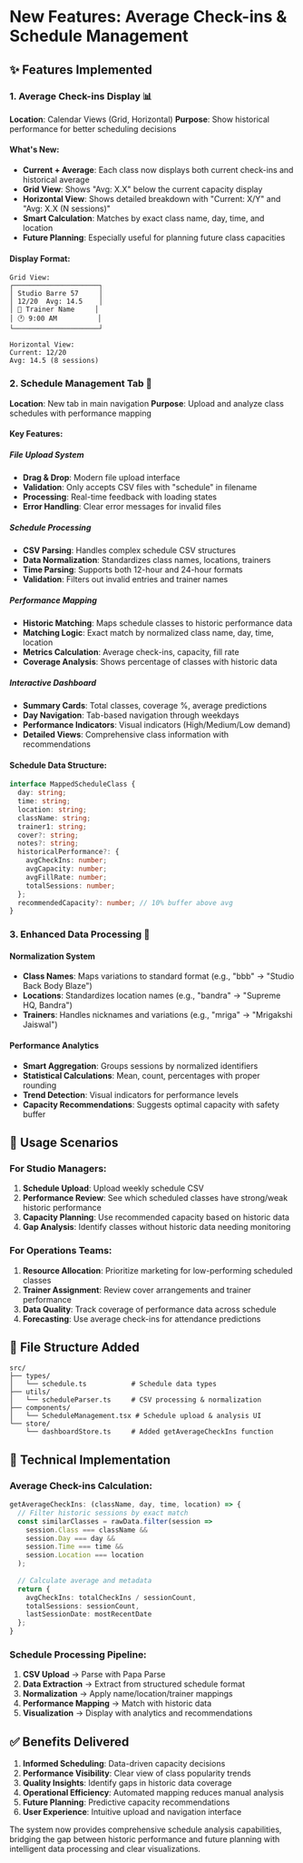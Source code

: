 # New Features: Average Check-ins & Schedule Management

## ✨ Features Implemented

### 1. **Average Check-ins Display** 📊

**Location**: Calendar Views (Grid, Horizontal)
**Purpose**: Show historical performance for better scheduling decisions

#### What's New:
- **Current + Average**: Each class now displays both current check-ins and historical average
- **Grid View**: Shows "Avg: X.X" below the current capacity display
- **Horizontal View**: Shows detailed breakdown with "Current: X/Y" and "Avg: X.X (N sessions)"
- **Smart Calculation**: Matches by exact class name, day, time, and location
- **Future Planning**: Especially useful for planning future class capacities

#### Display Format:
```
Grid View:
┌─────────────────────┐
│ Studio Barre 57     │
│ 12/20  Avg: 14.5    │
│ 👤 Trainer Name     │
│ 🕐 9:00 AM          │
└─────────────────────┘

Horizontal View:
Current: 12/20
Avg: 14.5 (8 sessions)
```

### 2. **Schedule Management Tab** 📅

**Location**: New tab in main navigation
**Purpose**: Upload and analyze class schedules with performance mapping

#### Key Features:

##### File Upload System
- **Drag & Drop**: Modern file upload interface
- **Validation**: Only accepts CSV files with "schedule" in filename
- **Processing**: Real-time feedback with loading states
- **Error Handling**: Clear error messages for invalid files

##### Schedule Processing
- **CSV Parsing**: Handles complex schedule CSV structures
- **Data Normalization**: Standardizes class names, locations, trainers
- **Time Parsing**: Supports both 12-hour and 24-hour formats
- **Validation**: Filters out invalid entries and trainer names

##### Performance Mapping
- **Historic Matching**: Maps schedule classes to historic performance data
- **Matching Logic**: Exact match by normalized class name, day, time, location
- **Metrics Calculation**: Average check-ins, capacity, fill rate
- **Coverage Analysis**: Shows percentage of classes with historic data

##### Interactive Dashboard
- **Summary Cards**: Total classes, coverage %, average predictions
- **Day Navigation**: Tab-based navigation through weekdays
- **Performance Indicators**: Visual indicators (High/Medium/Low demand)
- **Detailed Views**: Comprehensive class information with recommendations

#### Schedule Data Structure:
```typescript
interface MappedScheduleClass {
  day: string;
  time: string;
  location: string;
  className: string;
  trainer1: string;
  cover?: string;
  notes?: string;
  historicalPerformance?: {
    avgCheckIns: number;
    avgCapacity: number;
    avgFillRate: number;
    totalSessions: number;
  };
  recommendedCapacity?: number; // 10% buffer above avg
}
```

### 3. **Enhanced Data Processing** 🔧

#### Normalization System
- **Class Names**: Maps variations to standard format (e.g., "bbb" → "Studio Back Body Blaze")
- **Locations**: Standardizes location names (e.g., "bandra" → "Supreme HQ, Bandra")
- **Trainers**: Handles nicknames and variations (e.g., "mriga" → "Mrigakshi Jaiswal")

#### Performance Analytics
- **Smart Aggregation**: Groups sessions by normalized identifiers
- **Statistical Calculations**: Mean, count, percentages with proper rounding
- **Trend Detection**: Visual indicators for performance levels
- **Capacity Recommendations**: Suggests optimal capacity with safety buffer

## 🎯 Usage Scenarios

### For Studio Managers:
1. **Schedule Upload**: Upload weekly schedule CSV
2. **Performance Review**: See which scheduled classes have strong/weak historic performance
3. **Capacity Planning**: Use recommended capacity based on historic data
4. **Gap Analysis**: Identify classes without historic data needing monitoring

### For Operations Teams:
1. **Resource Allocation**: Prioritize marketing for low-performing scheduled classes
2. **Trainer Assignment**: Review cover arrangements and trainer performance
3. **Data Quality**: Track coverage of performance data across schedule
4. **Forecasting**: Use average check-ins for attendance predictions

## 📁 File Structure Added

```
src/
├── types/
│   └── schedule.ts           # Schedule data types
├── utils/
│   └── scheduleParser.ts     # CSV processing & normalization
├── components/
│   └── ScheduleManagement.tsx # Schedule upload & analysis UI
└── store/
    └── dashboardStore.ts     # Added getAverageCheckIns function
```

## 🚀 Technical Implementation

### Average Check-ins Calculation:
```typescript
getAverageCheckIns: (className, day, time, location) => {
  // Filter historic sessions by exact match
  const similarClasses = rawData.filter(session => 
    session.Class === className &&
    session.Day === day &&
    session.Time === time &&
    session.Location === location
  );
  
  // Calculate average and metadata
  return {
    avgCheckIns: totalCheckIns / sessionCount,
    totalSessions: sessionCount,
    lastSessionDate: mostRecentDate
  };
}
```

### Schedule Processing Pipeline:
1. **CSV Upload** → Parse with Papa Parse
2. **Data Extraction** → Extract from structured schedule format
3. **Normalization** → Apply name/location/trainer mappings
4. **Performance Mapping** → Match with historic data
5. **Visualization** → Display with analytics and recommendations

## ✅ Benefits Delivered

1. **Informed Scheduling**: Data-driven capacity decisions
2. **Performance Visibility**: Clear view of class popularity trends
3. **Quality Insights**: Identify gaps in historic data coverage
4. **Operational Efficiency**: Automated mapping reduces manual analysis
5. **Future Planning**: Predictive capacity recommendations
6. **User Experience**: Intuitive upload and navigation interface

The system now provides comprehensive schedule analysis capabilities, bridging the gap between historic performance and future planning with intelligent data processing and clear visualizations.